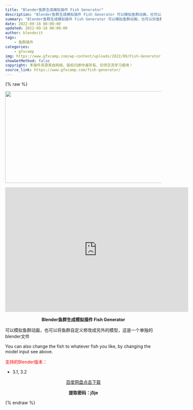 ```yaml
---
title: "Blender鱼群生成模拟插件 Fish Generator"
description: "Blender鱼群生成模拟插件 Fish Generator 可以模拟鱼群动画，也可以将鱼群自定义修改成另外的模型，这是一个单独的blender文件 You can also change the f..."
summary: "Blender鱼群生成模拟插件 Fish Generator 可以模拟鱼群动画，也可以将鱼群自定义修改成另外的模型，这是一个单独的blender文件 You can also change the f..."
date: 2022-09-18 00:00:00
updated: 2022-09-18 00:00:00
author: blenderit
tags: 
    - 鱼群插件
categories:
    - gfxcamp
img: https://www.gfxcamp.com/wp-content/uploads/2022/09/Fish-Generator.jpg
showGetMethod: false
copyright: 本插件资源来自网络，版权归原作者所有，仅供交流学习使用！
source_link: https://www.gfxcamp.com/fish-generator/
---
```


{% raw %}
<div><p><img decoding="async" class="aligncenter size-full wp-image-106985" src="https://www.gfxcamp.com/wp-content/uploads/2022/09/Fish-Generator.jpg" data-src="https://www.gfxcamp.com/wp-content/uploads/2022/09/Fish-Generator.jpg" alt="" width="590" height="295" data-srcset="https://www.gfxcamp.com/wp-content/uploads/2022/09/Fish-Generator.jpg 590w, https://www.gfxcamp.com/wp-content/uploads/2022/09/Fish-Generator-150x75.jpg 150w" data-sizes="(max-width: 590px) 100vw, 590px"></p><p style="text-align: center;"><iframe loading="lazy" src="https://player.youku.com/embed/XNTkwNDMyOTEzMg==" width="590" height="400" frameborder="0" allowfullscreen="allowfullscreen" data-mce-fragment="1"></iframe></p><p style="text-align: center;"><strong>Blender鱼群生成模拟插件 Fish Generator</strong></p><p>可以模拟鱼群动画，也可以将鱼群自定义修改成另外的模型，这是一个单独的blender文件</p><p>You can also change the fish to whatever fish you like, by changing the model input see above.</p><p style="text-align: left;"><span style="color: #ff0000;">支持的Blender版本：</span></p><ul>
<li style="text-align: left;">3.1, 3.2</li>
</ul><p style="text-align: center;"><a class="maxbutton-3 maxbutton maxbutton-baidu" target="_blank" rel="noopener" href="https://pan.baidu.com/s/1BKT1M85gR6pmxsv0TWvsRA?pwd=j5je"><span class="mb-text">百度网盘点击下载</span></a></p><p style="text-align: center;"><strong>提取密码：j5je</strong></p></div>
<div style="display: none">gfxcamp</div>
{% endraw %}